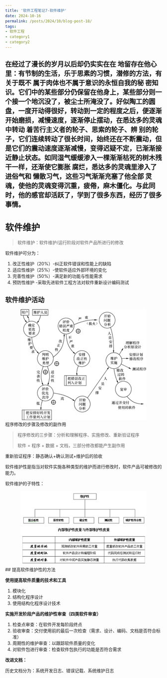 ```yaml
---
title: '软件工程笔记7-软件维护'
date: 2024-10-16
permalink: /posts/2024/10/blog-post-18/
tags:
- 软件工程
- category1
- category2
---
```

在经过了漫长的岁月以后却仍实实在在
地留存在他心里：有节制的生活，乐于思素的习惯，潜修的方法，有关于既不
属于肉体也不属于意识的永恒自我的秘
密知识。它们中的某些部分仍保留在他身上，某些部分则一个接一个地沉没了，被尘士所淹没了。好似陶工的圆
盘，一度开动得很好，转动到一定的程度之后，便逐渐开始磨损，减慢速度，逐渐停止摆动，在悉达多的灵魂中转动
着苦行主义者的轮子、思索的轮子、辨
别的轮子，它们连续转动了很长时间，始终还在不断震动，但是它们的震动速度逐渐减慢，变得迟疑不定，已渐渐接近静止状态。如同湿气缓缓渗入一棵渐渐枯死的树木残干一样，还渐使它膨胀
腐烂，悉达多的灵魂里渗入了进俗气和
懒散习气，这些习气渐渐充塞了他全部
灵魂，使他的灵魂变得沉重，疲倦，麻木僵化。与此同时，他的感官却活跃了，学到了很多东西，经历了很多事情。
---

# 软件维护

> 软件维护：软件维护/运行阶段对软件产品所进行的修改
>

软件维护可分为：

1. 改正性维护（20%）-纠正软件错误和性能上的缺陷
2. 适应性维护（25%）-使软件适应外部环境的变化
3. 完善性维护（50%）-满足新的功能与性能需求
4. 预防性维护               -采取先进软件工程方法对软件重新设计编码测试

## 软件维护活动

<div style="text-align: center;">
    <img src="/images/2024-10-16-2/Untitled.png" width="80%" alt="">
</div>
程序修改的步骤及修改的副作用

> 程序修改的三步骤：分析和理解程序、实施修改、重新验证程序
>
>
> 软件 = 程序 + 数据 + 文档，三部分修改都能产生副作用
>

重新验证程序：静态确认+确认测试+维护后的验收

软件维护性是指当对软件实施各种类型的维护而进行修改时，软件产品可被修改的能力。

软件维护的子特性：

<div style="text-align: center;">
    <img src="/images/2024-10-16-2/Untitled%201.png" width="80%" alt="">
</div>

<div style="text-align: center;">
    <img src="/images/2024-10-16-2/Untitled%202.png" width="80%" alt="">
</div>
## 提高软件维护性的方法

**使用提高软件质量的技术和工具**

1. 模块化
2. 结构化程序设计
3. 使用结构化程序设计技术

**实施开发阶段产品的维护性审查（四类软件审查）**

1. 检查点审查：在软件开发每阶段终点
2. 验收审查：交付使用前的最后一次检查（需求、设计、编码、文档是否符合标准）
3. 周期性的维护审查：以跟踪软件质量的变化
4. 对软件包进行审查：检查软件包执行的功能是否符合需求

**改进文档：**

历史文档分为：系统开发日志、错误记载、系统维护日志